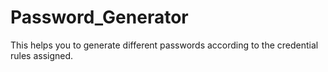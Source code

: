 # Password_Generator
This helps you to generate different passwords according to the credential rules assigned.

